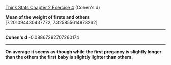 [Think Stats Chapter 2 Exercise 4](http://greenteapress.com/thinkstats2/html/thinkstats2003.html#toc24) (Cohen's d)

**Mean of the weight of firsts and others**  
[7.201094430437772, 7.325855614973262]
___
**Cohen's d**
-0.08867292707260174
___
**On average it seems as though while the first pregancy is slightly longer than the others the first baby is slightly lighter than others.**
